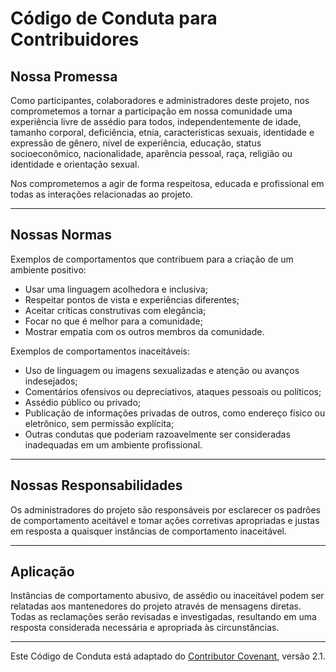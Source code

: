 # Código de Conduta para Contribuidores

## Nossa Promessa

Como participantes, colaboradores e administradores deste projeto, nos comprometemos a tornar a participação em nossa comunidade uma experiência livre de assédio para todos, independentemente de idade, tamanho corporal, deficiência, etnia, características sexuais, identidade e expressão de gênero, nível de experiência, educação, status socioeconômico, nacionalidade, aparência pessoal, raça, religião ou identidade e orientação sexual.

Nos comprometemos a agir de forma respeitosa, educada e profissional em todas as interações relacionadas ao projeto.

---

## Nossas Normas

Exemplos de comportamentos que contribuem para a criação de um ambiente positivo:
- Usar uma linguagem acolhedora e inclusiva;
- Respeitar pontos de vista e experiências diferentes;
- Aceitar críticas construtivas com elegância;
- Focar no que é melhor para a comunidade;
- Mostrar empatia com os outros membros da comunidade.

Exemplos de comportamentos inaceitáveis:
- Uso de linguagem ou imagens sexualizadas e atenção ou avanços indesejados;
- Comentários ofensivos ou depreciativos, ataques pessoais ou políticos;
- Assédio público ou privado;
- Publicação de informações privadas de outros, como endereço físico ou eletrônico, sem permissão explícita;
- Outras condutas que poderiam razoavelmente ser consideradas inadequadas em um ambiente profissional.

---

## Nossas Responsabilidades

Os administradores do projeto são responsáveis por esclarecer os padrões de comportamento aceitável e tomar ações corretivas apropriadas e justas em resposta a quaisquer instâncias de comportamento inaceitável.

---

## Aplicação

Instâncias de comportamento abusivo, de assédio ou inaceitável podem ser relatadas aos mantenedores do projeto através de mensagens diretas. Todas as reclamações serão revisadas e investigadas, resultando em uma resposta considerada necessária e apropriada às circunstâncias.

---

Este Código de Conduta está adaptado do [Contributor Covenant](https://www.contributor-covenant.org), versão 2.1.
